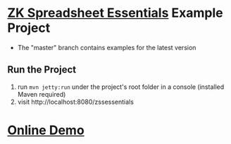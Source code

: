 # [ZK Spreadsheet Essentials](https://www.zkoss.org/wiki/ZK%20Spreadsheet%20Essentials) Example Project

* The "master" branch contains examples for the latest version

## Run the Project
1. run `mvn jetty:run` under the project's root folder in a console (installed Maven required)
2. visit http://localhost:8080/zssessentials

# [Online Demo](https://www.zkoss.org/zssdemo/)